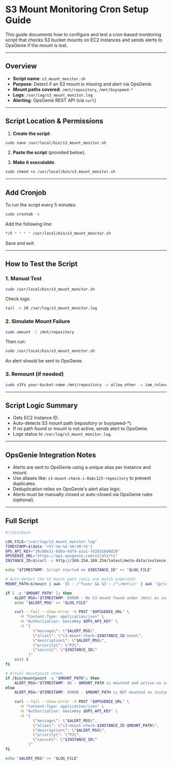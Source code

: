 # S3 Mount Monitoring Cron Setup Guide

This guide documents how to configure and test a cron-based monitoring script that checks S3 bucket mounts on EC2 instances and sends alerts to OpsGenie if the mount is lost.

---

## Overview

* **Script name**: `s3_mount_monitor.sh`
* **Purpose**: Detect if an S3 mount is missing and alert via OpsGenie.
* **Mount paths covered**: `/mnt/repository`, `/mnt/buyspeed-*`
* **Logs**: `/var/log/s3_mount_monitor.log`
* **Alerting**: OpsGenie REST API (via `curl`)

---

## Script Location & Permissions

1. **Create the script**:

```bash
sudo nano /usr/local/bin/s3_mount_monitor.sh
```

2. **Paste the script** (provided below).

3. **Make it executable**:

```bash
sudo chmod +x /usr/local/bin/s3_mount_monitor.sh
```

---

##  Add Cronjob

To run the script every 5 minutes:

```bash
sudo crontab -e
```

Add the following line:

```bash
*/5 * * * * /usr/local/bin/s3_mount_monitor.sh
```

Save and exit.

---

##  How to Test the Script

### 1. **Manual Test**

```bash
sudo /usr/local/bin/s3_mount_monitor.sh
```

Check logs:

```bash
tail -n 10 /var/log/s3_mount_monitor.log
```

### 2. **Simulate Mount Failure**

```bash
sudo umount -l /mnt/repository
```

Then run:

```bash
sudo /usr/local/bin/s3_mount_monitor.sh
```

An alert should be sent to OpsGenie.

### 3. **Remount** (if needed)

```bash
sudo s3fs your-bucket-name /mnt/repository -o allow_other -o iam_role=auto
```

---

## Script Logic Summary

* Gets EC2 instance ID.
* Auto-detects S3 mount path (repository or buyspeed-\*).
* If no path found or mount is not active, sends alert to OpsGenie.
* Logs status to `/var/log/s3_mount_monitor.log`.

---

## OpsGenie Integration Notes

* Alerts are sent to OpsGenie using a unique alias per instance and mount.
* Use aliases like: `s3-mount-check-i-0abc123-repository` to prevent duplicates.
* Deduplication relies on OpsGenie's alert alias logic.
* Alerts must be manually closed or auto-closed via OpsGenie rules (optional).

---

## Full Script

```bash
#!/bin/bash

LOG_FILE="/var/log/s3_mount_monitor.log"
TIMESTAMP=$(date '+%Y-%m-%d %H:%M:%S')
OPS_API_KEY="30c08e31-8dba-4df4-a1a1-fd28316d0d28"
OPSGENIE_URL="https://api.opsgenie.com/v2/alerts"
INSTANCE_ID=$(curl -s http://169.254.169.254/latest/meta-data/instance-id)

echo "$TIMESTAMP: Script started on $INSTANCE_ID" >> "$LOG_FILE"

# Auto-detect the S3 mount path (only one match expected)
MOUNT_PATH=$(mount | awk '$5 ~ /^fuse/ && $3 ~ /^\/mnt\//' | awk '{print $3}' | grep -E '/mnt/(repository|buyspeed-)')

if [ -z "$MOUNT_PATH" ]; then
    ALERT_MSG="$TIMESTAMP: ERROR - No S3 mount found under /mnt/ on instance $INSTANCE_ID!"
    echo "$ALERT_MSG" >> "$LOG_FILE"

    curl --fail --show-error -X POST "$OPSGENIE_URL" \
      -H "Content-Type: application/json" \
      -H "Authorization: GenieKey $OPS_API_KEY" \
      -d "{
            \"message\": \"$ALERT_MSG\",
            \"alias\": \"s3-mount-check-$INSTANCE_ID-none\",
            \"description\": \"$ALERT_MSG\",
            \"priority\": \"P2\",
            \"source\": \"$INSTANCE_ID\"
          }"
    exit 1
fi

# Actual mountpoint check
if /bin/mountpoint -q "$MOUNT_PATH"; then
    ALERT_MSG="$TIMESTAMP: OK - $MOUNT_PATH is mounted and active on instance $INSTANCE_ID."
else
    ALERT_MSG="$TIMESTAMP: ERROR - $MOUNT_PATH is NOT mounted on instance $INSTANCE_ID!"

    curl --fail --show-error -X POST "$OPSGENIE_URL" \
      -H "Content-Type: application/json" \
      -H "Authorization: GenieKey $OPS_API_KEY" \
      -d "{
            \"message\": \"$ALERT_MSG\",
            \"alias\": \"s3-mount-check-$INSTANCE_ID-$MOUNT_PATH\",
            \"description\": \"$ALERT_MSG\",
            \"priority\": \"P2\",
            \"source\": \"$INSTANCE_ID\"
          }"
fi

echo "$ALERT_MSG" >> "$LOG_FILE"
```
